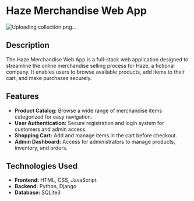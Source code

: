 # Haze Merchandise Web App

![Uploading collection.png…]()


## Description

The Haze Merchandise Web App is a full-stack web application designed to streamline the online merchandise selling process for Haze, a fictional company. It enables users to browse available products, add items to their cart, and make purchases securely.

## Features

- **Product Catalog:** Browse a wide range of merchandise items categorized for easy navigation.
- **User Authentication:** Secure registration and login system for customers and admin access.
- **Shopping Cart:** Add and manage items in the cart before checkout.
- **Admin Dashboard:** Access for administrators to manage products, inventory, and orders.

## Technologies Used

- **Frontend:** HTML, CSS, JavaScript
- **Backend:** Python, Django
- **Database:** SQLite3


